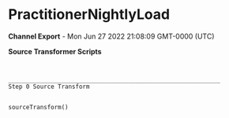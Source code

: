 # PractitionerNightlyLoad

__Channel Export__ - Mon Jun 27 2022 21:08:09 GMT-0000 (UTC)

__Source Transformer Scripts__
```


____________________________________________________________
Step 0 Source Transform		


sourceTransform()
```
